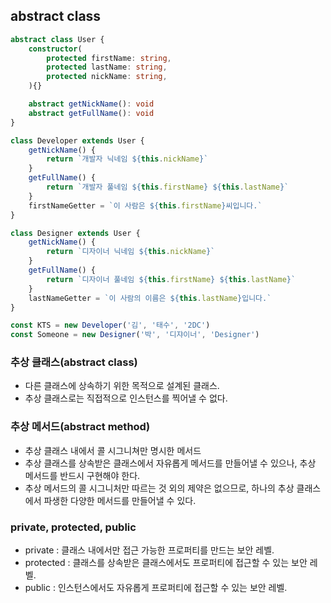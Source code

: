 ## abstract class
```ts
abstract class User {
    constructor(
        protected firstName: string,
        protected lastName: string,
        protected nickName: string,
    ){}

    abstract getNickName(): void
    abstract getFullName(): void
}

class Developer extends User {
    getNickName() {
        return `개발자 닉네임 ${this.nickName}`
    }
    getFullName() {
        return `개발자 풀네임 ${this.firstName} ${this.lastName}`
    }
    firstNameGetter = `이 사람은 ${this.firstName}씨입니다.`
}

class Designer extends User {
    getNickName() {
        return `디자이너 닉네임 ${this.nickName}`
    }
    getFullName() {
        return `디자이너 풀네임 ${this.firstName} ${this.lastName}`
    }
    lastNameGetter = `이 사람의 이름은 ${this.lastName}입니다.`
}

const KTS = new Developer('김', '태수', '2DC')
const Someone = new Designer('박', '디쟈이너', 'Designer')
```

### 추상 클래스(abstract class)
- 다른 클래스에 상속하기 위한 목적으로 설계된 클래스.
- 추상 클래스로는 직접적으로 인스턴스를 찍어낼 수 없다.

### 추상 메서드(abstract method)
- 추상 클래스 내에서 콜 시그니쳐만 명시한 메서드
- 추상 클래스를 상속받은 클래스에서 자유롭게 메서드를 만들어낼 수 있으나, 추상 메서드를 반드시 구현해야 한다.
- 추상 메서드의 콜 시그니처만 따르는 것 외의 제약은 없으므로, 하나의 추상 클래스에서 파생한 다양한 메서드를 만들어낼 수 있다.

### private, protected, public
- private : 클래스 내에서만 접근 가능한 프로퍼티를 만드는 보안 레벨.
- protected : 클래스를 상속받은 클래스에서도 프로퍼티에 접근할 수 있는 보안 레벨.
- public : 인스턴스에서도 자유롭게 프로퍼티에 접근할 수 있는 보안 레벨.
